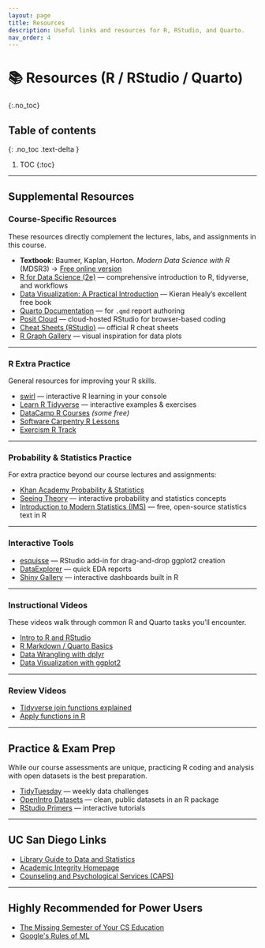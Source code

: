 ```yaml
---
layout: page
title: Resources
description: Useful links and resources for R, RStudio, and Quarto.
nav_order: 4
---
```


# 📚 Resources (R / RStudio / Quarto)
{:.no_toc}

## Table of contents
{: .no_toc .text-delta }

1. TOC
{:toc}

---

## Supplemental Resources

### Course-Specific Resources

These resources directly complement the lectures, labs, and assignments in this course.

- **Textbook**: Baumer, Kaplan, Horton. *Modern Data Science with R* (MDSR3) → [Free online version](https://mdsr-book.github.io/mdsr3e/)
- [R for Data Science (2e)](https://r4ds.hadley.nz/) — comprehensive introduction to R, tidyverse, and workflows
- [Data Visualization: A Practical Introduction](https://socviz.co/) — Kieran Healy’s excellent free book
- [Quarto Documentation](https://quarto.org/docs/reference/) — for `.qmd` report authoring
- [Posit Cloud](https://posit.cloud) — cloud-hosted RStudio for browser-based coding
- [Cheat Sheets (RStudio)](https://posit.co/resources/cheatsheets/) — official R cheat sheets
- [R Graph Gallery](https://r-graph-gallery.com/) — visual inspiration for data plots

---

### R Extra Practice

General resources for improving your R skills.

- [swirl](https://swirlstats.com/) — interactive R learning in your console
- [Learn R Tidyverse](https://r4ds.hadley.nz/) — interactive examples & exercises
- [DataCamp R Courses](https://www.datacamp.com/category/r?page=1) *(some free)*
- [Software Carpentry R Lessons](https://swcarpentry.github.io/r-novice-gapminder/)
- [Exercism R Track](https://exercism.org/tracks/r)

---

### Probability & Statistics Practice

For extra practice beyond our course lectures and assignments:

- [Khan Academy Probability & Statistics](https://www.khanacademy.org/math/statistics-probability)
- [Seeing Theory](https://seeing-theory.brown.edu/) — interactive probability and statistics concepts
- [Introduction to Modern Statistics (IMS)](https://openintro-ims.netlify.app/) — free, open-source statistics text in R

---

### Interactive Tools

- [esquisse](https://dreamrs.github.io/esquisse/) — RStudio add-in for drag-and-drop ggplot2 creation
- [DataExplorer](https://cran.r-project.org/web/packages/DataExplorer/index.html) — quick EDA reports
- [Shiny Gallery](https://shiny.posit.co/gallery/) — interactive dashboards built in R

---

### Instructional Videos

These videos walk through common R and Quarto tasks you’ll encounter.

- [Intro to R and RStudio](https://youtu.be/_V8eKsto3Ug)
- [R Markdown / Quarto Basics](https://youtu.be/_f3latmOhew?si=4KimsUc_Q3MOxlnc)
- [Data Wrangling with dplyr](https://youtu.be/Gvhkp-Yw65U?si=6WqJZagk3ek-EbIJ)
- [Data Visualization with ggplot2](https://www.youtube.com/live/h29g21z0a68?si=3-4HU8ahwlr9t81T)

---

### Review Videos

- [Tidyverse join functions explained](https://youtu.be/v9GMXGpj2K0?si=WHSrcgI4-a6DYlA3)
- [Apply functions in R](https://youtu.be/7sJ8r6Lb7-o?si=ppZlfZKN_54myB7_)

---

## Practice & Exam Prep

While our course assessments are unique, practicing R coding and analysis with open datasets is the best preparation.

- [TidyTuesday](https://github.com/rfordatascience/tidytuesday) — weekly data challenges
- [OpenIntro Datasets](https://openintrostat.github.io/openintro/) — clean, public datasets in an R package
- [RStudio Primers](https://posit.cloud/learn/primers) — interactive tutorials

---

## UC San Diego Links

- [Library Guide to Data and Statistics](https://ucsd.libguides.com/data-statistics)
- [Academic Integrity Homepage](https://academicintegrity.ucsd.edu)
- [Counseling and Psychological Services (CAPS)](https://caps.ucsd.edu)

---

## Highly Recommended for Power Users
- [The Missing Semester of Your CS Education](https://missing.csail.mit.edu/)
- [Google's Rules of ML](https://developers.google.com/machine-learning/guides/rules-of-ml)